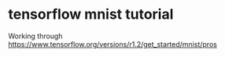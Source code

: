 # tensorflow mnist tutorial

Working through https://www.tensorflow.org/versions/r1.2/get_started/mnist/pros
